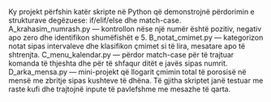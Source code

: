 Ky projekt përfshin katër skripte në Python që demonstrojnë përdorimin e strukturave degëzuese: if/elif/else dhe match-case.
  A_krahasim_numrash.py — kontrollon nëse një numër është pozitiv, negativ apo zero dhe identifikon shumëfishët e 5.
  B_notat_cmimet.py — kategorizon notat sipas intervaleve dhe klasifikon çmimet si të lira, mesatare apo të shtrenjta.
  C_menu_kalendar.py — përdor match-case për të trajtuar komanda të thjeshta dhe për të shfaqur ditët e javës sipas numrit.
  D_arka_mensa.py — mini-projekt që llogarit çmimin total të porosisë në mensë me zbritje sipas kushteve të dhëna.
Të gjitha skriptet janë testuar me raste kufi dhe trajtojnë inpute të pavlefshme me mesazhe të qarta.

